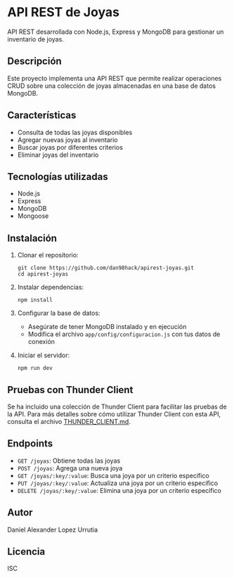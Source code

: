 # API REST de Joyas

API REST desarrollada con Node.js, Express y MongoDB para gestionar un inventario de joyas.

## Descripción

Este proyecto implementa una API REST que permite realizar operaciones CRUD sobre una colección de joyas almacenadas en una base de datos MongoDB.

## Características

- Consulta de todas las joyas disponibles
- Agregar nuevas joyas al inventario
- Buscar joyas por diferentes criterios
- Eliminar joyas del inventario

## Tecnologías utilizadas

- Node.js
- Express
- MongoDB
- Mongoose

## Instalación

1. Clonar el repositorio:
   ```
   git clone https://github.com/dan98hack/apirest-joyas.git
   cd apirest-joyas
   ```

2. Instalar dependencias:
   ```
   npm install
   ```

3. Configurar la base de datos:
   - Asegúrate de tener MongoDB instalado y en ejecución
   - Modifica el archivo `app/config/configuracion.js` con tus datos de conexión

4. Iniciar el servidor:
   ```
   npm run dev
   ```

## Pruebas con Thunder Client

Se ha incluido una colección de Thunder Client para facilitar las pruebas de la API. Para más detalles sobre cómo utilizar Thunder Client con esta API, consulta el archivo [THUNDER_CLIENT.md](THUNDER_CLIENT.md).

## Endpoints

- `GET /joyas`: Obtiene todas las joyas
- `POST /joyas`: Agrega una nueva joya
- `GET /joyas/:key/:value`: Busca una joya por un criterio específico
- `PUT /joyas/:key/:value`: Actualiza una joya por un criterio específico
- `DELETE /joyas/:key/:value`: Elimina una joya por un criterio específico

## Autor

Daniel Alexander Lopez Urrutia

## Licencia

ISC